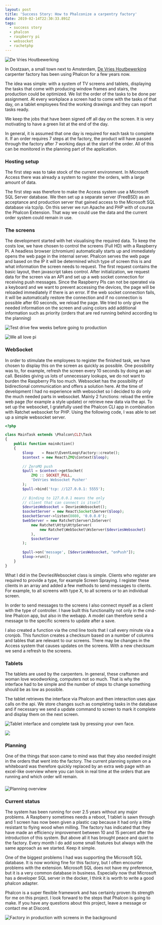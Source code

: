 ```yaml
---
layout: post
title: 'Success Story: How to Phalconize a carpentry factory'
date: 2019-02-14T22:30:33.891Z
tags:
  - success story
  - phalcon
  - raspberry pi
  - websocket
  - rachetphp
---
```

![De Vries Houtbewerking](/assets/files/devries-factory.jpg)

In Oostzaan, a small town next to Amsterdam, [De Vries Houtbewerking](http://www.devrieshoutbewerking.nl) carpenter factory has been using Phalcon for a few years now. 

The idea was simple: with a system of TV screens and tablets, displaying the tasks that come with producing window frames and stairs, the production could be optimized. We list  the order of the tasks to be done per assignment. At every workplace a screen had to come with the tasks of that day, on a tablet employees find the working drawings and they can report tasks ready. 

We keep the jobs that have been signed off all day on the screen. It is very motivating to have a green list at the end of the day.

In general, it is assumed that one day is required for each task to complete it. If an order requires 7 steps at the factory, the product will have passed through the factory after 7 working days at the start of the order. All of this can be monitored in the planning part of the application.

### Hosting setup

The first step was to take stock of the current environment. In Microsoft Access there was already a system to register the orders, with a large amount of data.

The first step was therefore to make the Access system use a Microsoft SQL Server database. We then set up a separate server (FreeBSD) as an acceptance and production server that gained access to the Microsoft SQL database via tcp/ip. On this server we run Apache and PHP with of course the Phalcon Extension. That way we could use the data and the current order system could remain in use.

### The screens

The development started with het visualising the required data. To keep the costs low, we have chosen to control the screens (Full HD) with a Raspberry Pi. A headless browser (chromium) automatically starts up and immediately opens the web page in the internal server. Phalcon serves the web page and based on the IP it will be determined which type of screen this is and what information the screen needs to request.
The first request contains the basic layout, then javascript takes control. After initialization, we request data for the screen via an API and set up a web socket connection for receiving push messages. Since the Raspberry PIs can not be operated via a keyboard and we want to prevent accessing the devices, the page will be reloaded immediately if there is an error. If the web socket connection fails, it will be automatically restore the connection and if no connection is possible after 60 seconds, we reload the page. 
We tried to only give the needed information on the screen and using colors add additional information such as priority (orders that are red running behind according to the planning) 

![](/assets/files/devries-screens.jpg "Test drive few weeks before going to production")

![](/assets/files/devries-pi.jpg "We all love pi")

### WebSocket

In order to stimulate the employees to register the finished task, we have chosen to display this on the screen as quickly as possible. One possibility was to, for example, refresh the screen every 10 seconds by doing an api call. Besides giving us lots of unnecessary lookups, we do not want to burden the Raspberry PIs too much. Websocket has the possibility of bidirectional communication and offers a solution here. At the time of development I had no experience with websocket so I decided to do only the much needed parts in websocket. Mainly 2 functions: reload the entire web page (for example a style update) or retrieve new data via the api.
To set up the websocket, I gratefully used the Phalcon CLI app in combination with Ratchet websocket for PHP. Using the following code, I was able to set up a simple websocket server.

```php
<?php

class MainTask extends \Phalcon\CLI\Task
{
    public function mainAction()
    {
        $loop    = React\EventLoop\Factory::create();
        $context = new React\ZMQ\Context($loop);
        
        // ZeroMQ push
        $pull = $context->getSocket(
            ZMQ :: SOCKET_PULL, 
            'DeVries Websocket Pusher'
        );
        $pull->bind('tcp: //127.0.0.1: 5555');
        
        // Binding to 127.0.0.1 means the only 
        // client that can connect is itself
        $devriesWebsocket = DevriesWebsocket();
        $socketServer = new React\Socket\Server($loop);
        $socketServer->listen(8080, '0.0.0.0');
        $webServer = new Ratchet\Server\IoServer(
            new Ratchet\Http\HttpServer(
                new Ratchet\WebSocket\WsServer($devriesWebsocket)
            ), 
            $socketServer
        );
        
        $pull->on('message', [$devriesWebsocket, "onPush"]);
        $loop->run();    
    }
}
```

What I did in the DevriesWebsocket class is simple. Clients who register are required to provide a type, for example Screen Spraying. I register these clients in an array and added a few methods to send messages to clients. For example, to all screens with type X, to all screens or to an individual screen.

In order to send messages to the screens I also connect myself as a client with the type of controller. I have built this functionality not only in the cmd-line Phalcon app, but also in the webapp. A model can therefore send a message to the specific screens to update after a save.

I also created a function via the cmd line tools that I call every minute via a cronjob. This function creates a checksum based on a number of columns and tables that are relevant to our screens. There may be changes in the Access system that causes updates on the screens. With a new checksum we send a refresh to the screens.

### Tablets

The tablets are used by the carpenters. In general, these craftsmen and woman love woodworking, computers not so much. That is why the interface had to be simple and the number of steps to change something should be as low as possible.

The tablet retrieves the interface via Phalcon and then interaction uses ajax calls on the api. We store changes such as completing tasks in the database and if necessary we send a update command to screen to mark it complete and display them on the next screen.

![](/assets/files/devries-tablet-01.png "Tablet interface and complete task by pressing your own face.")

![](/assets/files/devries-tablet-02.png)

### Planning

One of the things that soon came to mind was that they also needed insight in the orders that went into the factory. The current planning system on a whiteboard was therefore quickly replaced by an extra web page with an excel-like overview where you can look in real time at the orders that are running and which order will remain.

### 

![](/assets/files/devries-planning.png "Planning overview")

### Current status

The system has been running for over 2.5 years without any major problems. A Raspberry sometimes needs a reboot, 1 tablet is sawn through and 1 screen has now been given a plastic cap because it had only a little resistant to flying wood when milling. The factory has indicated that they have made an efficiency improvement between 10 and 15 percent after the introduction of this system. But above all it has brought peace and quiet to the factory. Every month I do add some small features but always with the same approach as we started. Keep it simple.

One of the biggest problems I had was supporting the Microsoft SQL database. It is now working fine for this factory, but I often encounter problems with the extension. Microsoft SQL does not have my preference, but it is a very common database in business. Especially now that Microsoft has a developer SQL server in the docker, I think it is worth to write a good phalcon adapter. 

Phalcon is a super flexible framework and has certainly proven its strength for me on this project. I look forward to the steps that Phalcon is going to make. If you have any questions about this project, leave a message or contact me at Discord.

![](/assets/files/devries-floor.png "Factory in production with screens in the background")
